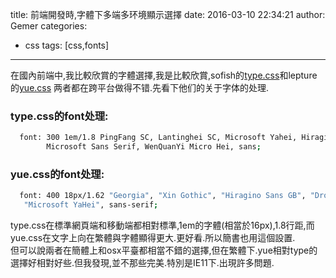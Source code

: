 title: 前端開發時,字體下多端多环境顯示選擇
date: 2016-03-10 22:34:21
author: Gemer
categories:
- css
tags: [css,fonts]

--------

在國內前端中,我比較欣賞的字體選擇,我是比較欣賞,sofish的[type.css](https://github.com/sofish/typo.css "type.css")和lepture的[yue.css](https://github.com/lepture/yue.css/blob/master/yue.css "yue.css") 两者都在跨平台做得不错.先看下他们的关于字体的处理.  

### type.css的font处理:

``` bash
  font: 300 1em/1.8 PingFang SC, Lantinghei SC, Microsoft Yahei, Hiragino Sans GB,
        Microsoft Sans Serif, WenQuanYi Micro Hei, sans;
```


### yue.css的font处理:

``` bash
  font: 400 18px/1.62 "Georgia", "Xin Gothic", "Hiragino Sans GB", "Droid Sans Fallback",
   "Microsoft YaHei", sans-serif;

```

type.css在標準網頁端和移動端都相對標準,1em的字體(相當於16px),1.8行距,而yue.css在文字上向在繁體與字體顯得更大.更好看.所以簡書也用這個設置.  
但可以說兩者在簡體上和osx平臺都相當不錯的選擇,但在繁體下.yue相對type的選擇好相對好些.但我發現,並不那些完美.特別是IE11下.出現許多問題.